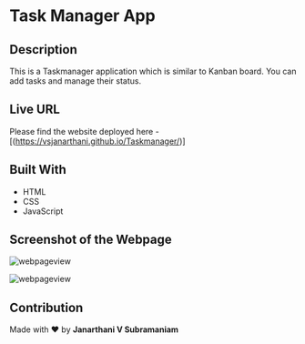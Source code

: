 # Task Manager App
## Description
This is a Taskmanager application which is similar to Kanban board. You can add tasks and manage their status. 
## Live URL
Please find the website deployed here - [(https://vsjanarthani.github.io/Taskmanager/)]
## Built With
* HTML
* CSS
* JavaScript
## Screenshot of the Webpage
![webpageview](assets/image/screenshot1.png)

![webpageview](assets/image/screenshot2.png)
## Contribution
Made with :heart: by **Janarthani V Subramaniam**